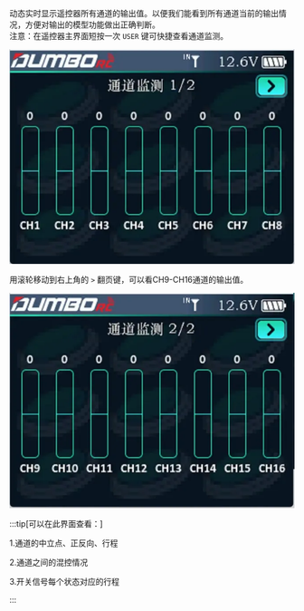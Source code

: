 动态实时显示遥控器所有通道的输出值。以便我们能看到所有通道当前的输出情况，方便对输出的模型功能做出正确判断。<br/>
注意：在遥控器主界面短按一次 `USER` 键可快捷查看通道监测。

![](../pic/211.webp)

用滚轮移动到右上角的 ` > `   翻页键，可以看CH9-CH16通道的输出值。

![](../pic/212.webp) 

:::tip[可以在此界面查看：]

1.通道的中立点、正反向、行程

2.通道之间的混控情况

3.开关信号每个状态对应的行程

:::
